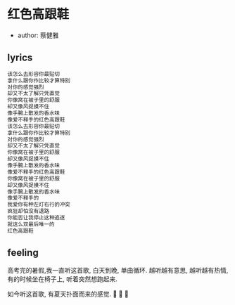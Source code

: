 # 红色高跟鞋

- author: 蔡健雅

## lyrics

```txt
该怎么去形容你最贴切
拿什么跟你作比较才算特别
对你的感觉强烈
却又不太了解只凭直觉
你像窝在被子里的舒服
却又像风捉摸不住
像手腕上散发的香水味
像爱不释手的红色高跟鞋
该怎么去形容你最贴切
拿什么跟你作比较才算特别
对你的感觉强烈
却又不太了解只凭直觉
你像窝在被子里的舒服
却又像风捉摸不住
像手腕上散发的香水味
像爱不释手的红色高跟鞋
你像窝在被子里的舒服
却又像风捉摸不住
像手腕上散发的香水味
像爱不释手的
我爱你有种左灯右行的冲突
疯狂却怕没有退路
你能否让我停止这种追逐
就这么双最后唯一的
红色高跟鞋
```

## feeling

高考完的暑假,我一直听这首歌, 白天到晚, 单曲循环. 越听越有意思, 越听越有热情, 有的时候坐在椅子上, 听着突然想跑起来.

如今听这首歌, 有夏天扑面而来的感觉. :sunrise: :sunrise: :sunrise:
